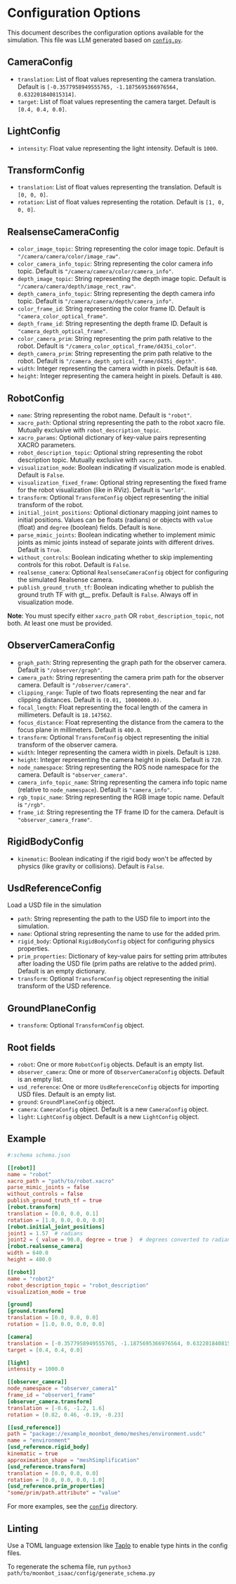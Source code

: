 # Configuration Options

This document describes the configuration options available for the simulation. This file was LLM generated based on [`config.py`](./environments/config.py).

## CameraConfig

- `translation`: List of float values representing the camera translation. Default is `[-0.3577958949555765, -1.1875695366976564, 0.632201840815314]`.
- `target`: List of float values representing the camera target. Default is `[0.4, 0.4, 0.0]`.

## LightConfig

- `intensity`: Float value representing the light intensity. Default is `1000`.

## TransformConfig

- `translation`: List of float values representing the translation. Default is `[0, 0, 0]`.
- `rotation`: List of float values representing the rotation. Default is `[1, 0, 0, 0]`.

## RealsenseCameraConfig

- `color_image_topic`: String representing the color image topic. Default is `"/camera/camera/color/image_raw"`.
- `color_camera_info_topic`: String representing the color camera info topic. Default is `"/camera/camera/color/camera_info"`.
- `depth_image_topic`: String representing the depth image topic. Default is `"/camera/camera/depth/image_rect_raw"`.
- `depth_camera_info_topic`: String representing the depth camera info topic. Default is `"/camera/camera/depth/camera_info"`.
- `color_frame_id`: String representing the color frame ID. Default is `"camera_color_optical_frame"`.
- `depth_frame_id`: String representing the depth frame ID. Default is `"camera_depth_optical_frame"`.
- `color_camera_prim`: String representing the prim path relative to the robot. Default is `"/camera_color_optical_frame/d435i_color"`.
- `depth_camera_prim`: String representing the prim path relative to the robot. Default is `"/camera_depth_optical_frame/d435i_depth"`.
- `width`: Integer representing the camera width in pixels. Default is `640`.
- `height`: Integer representing the camera height in pixels. Default is `480`.

## RobotConfig

- `name`: String representing the robot name. Default is `"robot"`.
- `xacro_path`: Optional string representing the path to the robot xacro file. Mutually exclusive with `robot_description_topic`.
- `xacro_params`: Optional dictionary of key-value pairs representing XACRO parameters.
- `robot_description_topic`: Optional string representing the robot description topic. Mutually exclusive with `xacro_path`.
- `visualization_mode`: Boolean indicating if visualization mode is enabled. Default is `False`.
- `visualization_fixed_frame`: Optional string representing the fixed frame for the robot visualization (like in RViz). Default is `"world"`.
- `transform`: Optional `TransformConfig` object representing the initial transform of the robot.
- `initial_joint_positions`: Optional dictionary mapping joint names to initial positions. Values can be floats (radians) or objects with `value` (float) and `degree` (boolean) fields. Default is `None`.
- `parse_mimic_joints`: Boolean indicating whether to implement mimic joints as mimic joints instead of separate joints with different drives. Default is `True`.
- `without_controls`: Boolean indicating whether to skip implementing controls for this robot. Default is `False`.
- `realsense_camera`: Optional `RealsenseCameraConfig` object for configuring the simulated Realsense camera.
- `publish_ground_truth_tf`: Boolean indicating whether to publish the ground truth TF with gt__ prefix. Default is `False`. Always off in visualization mode.

**Note**: You must specify either `xacro_path` OR `robot_description_topic`, not both. At least one must be provided.

## ObserverCameraConfig

- `graph_path`: String representing the graph path for the observer camera. Default is `"/observer/graph"`.
- `camera_path`: String representing the camera prim path for the observer camera. Default is `"/observer/camera"`.
- `clipping_range`: Tuple of two floats representing the near and far clipping distances. Default is `(0.01, 10000000.0)`.
- `focal_length`: Float representing the focal length of the camera in millimeters. Default is `18.147562`.
- `focus_distance`: Float representing the distance from the camera to the focus plane in millimeters. Default is `400.0`.
- `transform`: Optional `TransformConfig` object representing the initial transform of the observer camera.
- `width`: Integer representing the camera width in pixels. Default is `1280`.
- `height`: Integer representing the camera height in pixels. Default is `720`.
- `node_namespace`: String representing the ROS node namespace for the camera. Default is `"observer_camera"`.
- `camera_info_topic_name`: String representing the camera info topic name (relative to `node_namespace`). Default is `"camera_info"`.
- `rgb_topic_name`: String representing the RGB image topic name. Default is `"/rgb"`.
- `frame_id`: String representing the TF frame ID for the camera. Default is `"observer_camera_frame"`.

## RigidBodyConfig

- `kinematic`: Boolean indicating if the rigid body won't be affected by physics (like gravity or collisions). Default is `False`.

## UsdReferenceConfig
Load a USD file in the simulation
- `path`: String representing the path to the USD file to import into the simulation.
- `name`: Optional string representing the name to use for the added prim.
- `rigid_body`: Optional `RigidBodyConfig` object for configuring physics properties.
- `prim_properties`: Dictionary of key-value pairs for setting prim attributes after loading the USD file (prim paths are relative to the added prim). Default is an empty dictionary.
- `transform`: Optional `TransformConfig` object representing the initial transform of the USD reference.

## GroundPlaneConfig

- `transform`: Optional `TransformConfig` object.

## Root fields

- `robot`: One or more `RobotConfig` objects. Default is an empty list.
- `observer_camera`: One or more of `ObserverCameraConfig` objects. Default is an empty list.
- `usd_reference`: One or more `UsdReferenceConfig` objects for importing USD files. Default is an empty list.
- `ground`: `GroundPlaneConfig` object.
- `camera`: `CameraConfig` object. Default is a new `CameraConfig` object.
- `light`: `LightConfig` object. Default is a new `LightConfig` object.

## Example

```toml
#:schema schema.json

[[robot]]
name = "robot"
xacro_path = "path/to/robot.xacro"
parse_mimic_joints = false
without_controls = false
publish_ground_truth_tf = true
[robot.transform]
translation = [0.0, 0.0, 0.1]
rotation = [1.0, 0.0, 0.0, 0.0]
[robot.initial_joint_positions]
joint1 = 1.57  # radians
joint2 = { value = 90.0, degree = true }  # degrees converted to radians
[robot.realsense_camera]
width = 640.0
height = 480.0

[[robot]]
name = "robot2"
robot_description_topic = "robot_description"
visualization_mode = true

[ground]
[ground.transform]
translation = [0.0, 0.0, 0.0]
rotation = [1.0, 0.0, 0.0, 0.0]

[camera]
translation = [-0.3577958949555765, -1.1875695366976564, 0.632201840815314]
target = [0.4, 0.4, 0.0]

[light]
intensity = 1000.0

[[observer_camera]]
node_namespace = "observer_camera1"
frame_id = "observer1_frame"
[observer_camera.transform]
translation = [-0.6, -1.2, 1.6]
rotation = [0.82, 0.46, -0.19, -0.23]

[[usd_reference]]
path = "package://example_moonbot_demo/meshes/environment.usdc"
name = "environment"
[usd_reference.rigid_body]
kinematic = true
approximation_shape = "meshSimplification"
[usd_reference.transform]
translation = [0.0, 0.0, 0.0]
rotation = [0.0, 0.0, 0.0, 1.0]
[usd_reference.prim_properties]
"some/prim/path.attribute" = "value"

```

For more examples, see the [`config`](./config/example.toml) directory.

## Linting

Use a TOML language extension like [Taplo](https://marketplace.visualstudio.com/items?itemName=tamasfe.even-better-toml) to enable type hints in the config files.

To regenerate the schema file, run `python3 path/to/moonbot_isaac/config/generate_schema.py`

